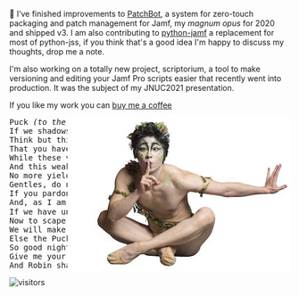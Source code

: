 🔭 I’ve finished improvements to [PatchBot](https://github.com/Honestpuck/PatchBot), a system for zero-touch packaging and patch management for Jamf, my _magnum opus_ for 2020 and shipped v3. I am also contributing to [python-jamf](https://github.com/univ-of-utah-marriott-library-apple/python-jamf) a replacement for most of python-jss, if you think that's a good idea I'm happy to discuss my thoughts, drop me a note. 

I'm also working on a totally new project, scriptorium, a tool to make versioning and editing your Jamf Pro scripts easier that recently went into production. It was the subject of my JNUC2021 presentation.

If you like my work you can [buy me a coffee](https://buymeacoffee.com/honestpuck)

<img align="right" src="https://github.com/Honestpuck/Honestpuck/blob/master/Puck.jpeg" width="400">

<pre>
Puck <em>(to the audience)</em> :
If we shadows have offended,
Think but this, and all is mended:
That you have but slumbered here
While these visions did appear.
And this weak and idle theme,
No more yielding but a dream,
Gentles, do not reprehend.
If you pardon, we will mend.
And, as I am an <b>honest Puck</b>✨,
If we have unearned luck
Now to scape the serpent's tongue
We will make amends ere long,
Else the Puck a liar call.
So good night unto you all.
Give me your hands if we be friends,
And Robin shall restore amends.
</pre>

![visitors](https://visitor-badge.glitch.me/badge?page_id=honestpuck.github.page.id)
<!--
**Honestpuck/Honestpuck** is a ✨ _special_ ✨ repository because its `README.md` (this file) appears on your GitHub profile.

Here are some ideas to get you started:

- 🔭 I’m currently working on ...
- 🌱 I’m currently learning ...
- 👯 I’m looking to collaborate on ...
- 🤔 I’m looking for help with ...
- 💬 Ask me about ...
- 📫 How to reach me: ...
- 😄 Pronouns: ...
- ⚡ Fun fact: ...
-->
